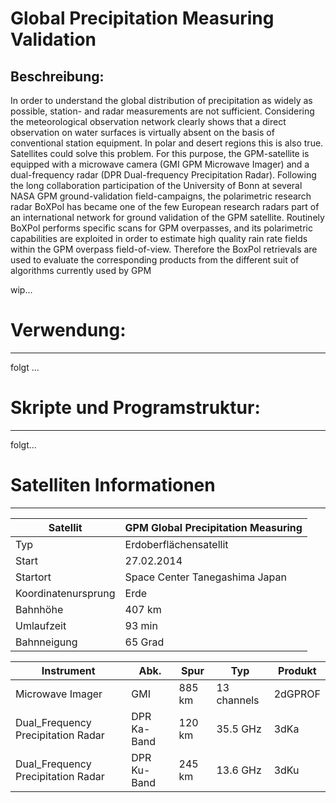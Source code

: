Global Precipitation Measuring Validation
======================================

## Beschreibung:

In order to understand the global distribution of precipitation as widely as possible, station- and radar measurements 
are not sufficient. Considering the meteorological observation network clearly shows that a direct observation on water
surfaces is virtually absent on the basis of conventional station equipment. In polar and desert regions this is also true.
Satellites could solve this problem. For this purpose, the GPM-satellite is equipped with a microwave camera
(GMI GPM Microwave Imager) and a dual-frequency radar (DPR Dual-frequency Precipitation Radar). 
Following the long collaboration participation of the University of Bonn at several NASA GPM ground-validation field-campaigns,
the polarimetric research radar BoXPol has became one of the few European research radars part of an international network
for ground validation of the GPM satellite. Routinely BoXPol performs specific scans for GPM overpasses, and its polarimetric
capabilities are exploited in order to estimate high quality rain rate fields within the GPM overpass field-of-view. 
Therefore the BoxPol retrievals are used to evaluate the corresponding products from the different suit of algorithms
currently used by GPM

wip...

# Verwendung:
----------
folgt ...

# Skripte und Programstruktur:
----------------------------
folgt...


# Satelliten Informationen
--------------------------

Satellit | GPM Global Precipitation Measuring
--------------|---
Typ |  Erdoberflächensatellit
Start | 27.02.2014
Startort | Space Center Tanegashima Japan
Koordinatenursprung | Erde
Bahnhöhe | 407 km
Umlaufzeit | 93 min
Bahnneigung | 65 Grad

Instrument | Abk. | Spur | Typ  | Produkt
------------|-----|------|------|----------
Microwave Imager | GMI | 885 km | 13 channels | 2dGPROF
Dual_Frequency Precipitation Radar | DPR Ka-Band | 120 km | 35.5 GHz | 3dKa
Dual_Frequency Precipitation Radar | DPR Ku-Band | 245 km | 13.6 GHz | 3dKu





